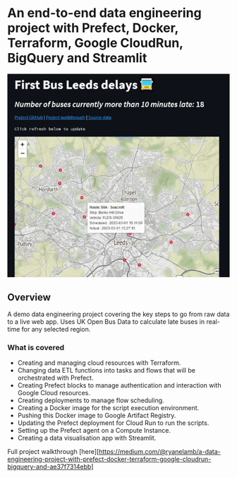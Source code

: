 # An end-to-end data engineering project with Prefect, Docker, Terraform, Google CloudRun, BigQuery and Streamlit

<p align="center"><img src="app_demo.png"></p>

## Overview
A demo data engineering project covering the key steps to go from raw data to a live web app. Uses UK Open Bus Data to calculate late buses in real-time for any selected region.

### What is covered
- Creating and managing cloud resources with Terraform.
- Changing data ETL functions into tasks and flows that will be orchestrated with Prefect.
- Creating Prefect blocks to manage authentication and interaction with Google Cloud resources.
- Creating deployments to manage flow scheduling.
- Creating a Docker image for the script execution environment.
- Pushing this Docker image to Google Artifact Registry.
- Updating the Prefect deployment for Cloud Run to run the scripts.
- Setting up the Prefect agent on a Compute Instance.
- Creating a data visualisation app with Streamlit.

Full project walkthrough [here][https://medium.com/@ryanelamb/a-data-engineering-project-with-prefect-docker-terraform-google-cloudrun-bigquery-and-ae37f7314ebb]